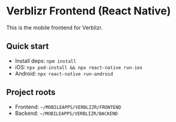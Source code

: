 # Verblizr Frontend (React Native)

This is the mobile frontend for Verblizr.

## Quick start
- Install deps: `npm install`
- iOS: `npx pod-install && npx react-native run-ios`
- Android: `npx react-native run-android`

## Project roots
- Frontend: `~/MOBILEAPPS/VERBLIZR/FRONTEND`
- Backend:  `~/MOBILEAPPS/VERBLIZR/BACKEND`
